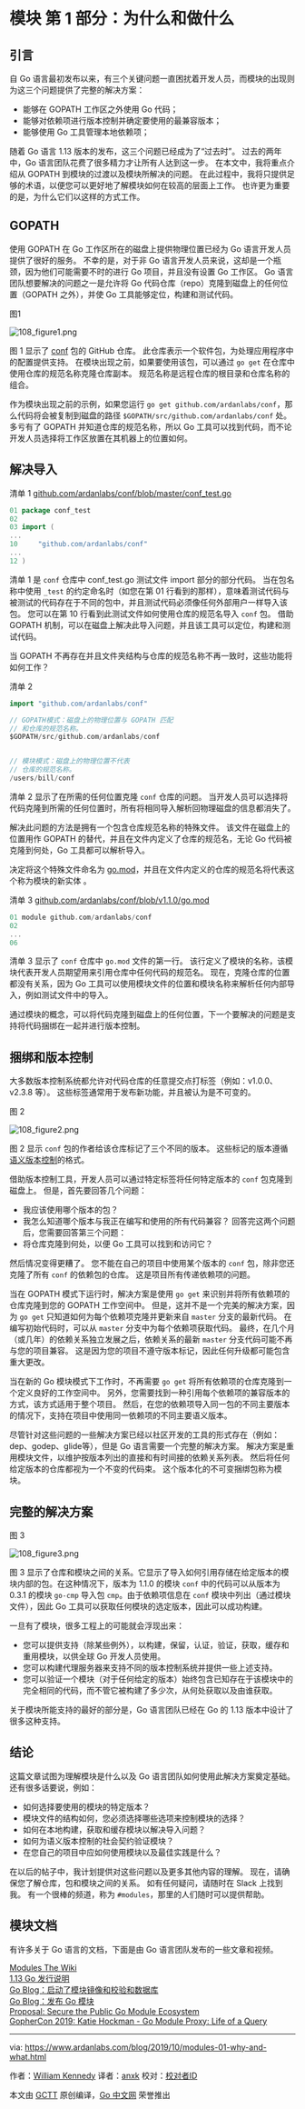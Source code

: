 # 模块 第 1 部分：为什么和做什么


## 引言

自 Go 语言最初发布以来，有三个关键问题一直困扰着开发人员，而模块的出现则为这三个问题提供了完整的解决方案：

* 能够在 GOPATH 工作区之外使用 Go 代码；
* 能够对依赖项进行版本控制并确定要使用的最兼容版本；
* 能够使用 Go 工具管理本地依赖项；

随着 Go 语言 1.13 版本的发布，这三个问题已经成为了“过去时”。 过去的两年中，Go 语言团队花费了很多精力才让所有人达到这一步。 在本文中，我将重点介绍从 GOPATH 到模块的过渡以及模块所解决的问题。 在此过程中，我将只提供足够的术语，以便您可以更好地了解模块如何在较高的层面上工作。 也许更为重要的是，为什么它们以这样的方式工作。


## GOPATH

使用 GOPATH 在 Go 工作区所在的磁盘上提供物理位置已经为 Go 语言开发人员提供了很好的服务。 不幸的是，对于非 Go 语言开发人员来说，这却是一个瓶颈，因为他们可能需要不时的进行 Go 项目，并且没有设置 Go 工作区。 Go 语言团队想要解决的问题之一是允许将 Go 代码仓库（repo）克隆到磁盘上的任何位置（GOPATH 之外），并使 Go 工具能够定位，构建和测试代码。

图1

![108_figure1.png](https://www.ardanlabs.com/images/goinggo/108_figure1.png)

图 1 显示了 [conf](https://github.com/ardanlabs/conf) 包的 GitHub 仓库。 此仓库表示一个软件包，为处理应用程序中的配置提供支持。 在模块出现之前，如果要使用该包，可以通过 `go get` 在仓库中使用仓库的规范名称克隆仓库副本。 规范名称是远程仓库的根目录和仓库名称的组合。

作为模块出现之前的示例，如果您运行 `go get github.com/ardanlabs/conf`，那么代码将会被复制到磁盘的路径 `$GOPATH/src/github.com/ardanlabs/conf` 处。 多亏有了 GOPATH 并知道仓库的规范名称，所以 Go 工具可以找到代码，而不论开发人员选择将工作区放置在其机器上的位置如何。


## 解决导入

清单 1 
[github.com/ardanlabs/conf/blob/master/conf_test.go](https://www.ardanlabs.com/blog/2019/10/github.com/ardanlabs/conf/blob/master/conf_test.go)

```go
01 package conf_test
02
03 import (
...
10     "github.com/ardanlabs/conf"
...
12 )
```

清单 1 是 `conf` 仓库中 conf_test.go 测试文件 import 部分的部分代码。 当在包名称中使用 `_test` 的约定命名时（如您在第 01 行看到的那样），意味着测试代码与被测试的代码存在于不同的包中，并且测试代码必须像任何外部用户一样导入该包。 您可以在第 10 行看到此测试文件如何使用仓库的规范名导入 `conf` 包。 借助 GOPATH 机制，可以在磁盘上解决此导入问题，并且该工具可以定位，构建和测试代码。

当 GOPATH 不再存在并且文件夹结构与仓库的规范名称不再一致时，这些功能将如何工作？

清单 2
```go
import "github.com/ardanlabs/conf"

// GOPATH模式：磁盘上的物理位置与 GOPATH 匹配
// 和仓库的规范名称。
$GOPATH/src/github.com/ardanlabs/conf


// 模块模式：磁盘上的物理位置不代表
// 仓库的规范名称。
/users/bill/conf
```

清单 2 显示了在所需的任何位置克隆 `conf` 仓库的问题。 当开发人员可以选择将代码克隆到所需的任何位置时，所有将相同导入解析回物理磁盘的信息都消失了。

解决此问题的方法是拥有一个包含仓库规范名称的特殊文件。 该文件在磁盘上的位置用作 GOPATH 的替代，并且在文件内定义了仓库的规范名，无论 Go 代码被克隆到何处，Go 工具都可以解析导入。

决定将这个特殊文件命名为 [go.mod](https://golang.org/cmd/go/#hdr-The_go_mod_file)，并且在文件内定义的仓库的规范名将代表这个称为模块的新实体 。

清单 3
[github.com/ardanlabs/conf/blob/v1.1.0/go.mod](https://www.ardanlabs.com/blog/2019/10/github.com/ardanlabs/conf/blob/v1.1.0/go.mod)

```go
01 module github.com/ardanlabs/conf
02
...
06
```

清单 3 显示了 `conf` 仓库中 `go.mod` 文件的第一行。 该行定义了模块的名称，该模块代表开发人员期望用来引用仓库中任何代码的规范名。 现在，克隆仓库的位置都没有关系，因为 Go 工具可以使用模块文件的位置和模块名称来解析任何内部导入，例如测试文件中的导入。

通过模块的概念，可以将代码克隆到磁盘上的任何位置，下一个要解决的问题是支持将代码捆绑在一起并进行版本控制。


## 捆绑和版本控制

大多数版本控制系统都允许对代码仓库的任意提交点打标签（例如：v1.0.0、v2.3.8 等）。 这些标签通常用于发布新功能，并且被认为是不可变的。

图 2

![108_figure2.png](https://www.ardanlabs.com/images/goinggo/108_figure2.png)

图 2 显示 `conf` 包的作者给该仓库标记了三个不同的版本。 这些标记的版本遵循 [语义版本控制](https://semver.org/)的格式。

借助版本控制工具，开发人员可以通过特定标签将任何特定版本的 `conf` 包克隆到磁盘上。 但是，首先要回答几个问题：

* 我应该使用哪个版本的包？
* 我怎么知道哪个版本与我正在编写和使用的所有代码兼容？
回答完这两个问题后，您需要回答第三个问题：
* 将仓库克隆到何处，以便 Go 工具可以找到和访问它？

然后情况变得更糟了。 您不能在自己的项目中使用某个版本的 `conf` 包，除非您还克隆了所有 `conf` 的依赖包的仓库。 这是项目所有传递依赖项的问题。

当在 GOPATH 模式下运行时，解决方案是使用 `go get` 来识别并将所有依赖项的仓库克隆到您的 GOPATH 工作空间中。 但是，这并不是一个完美的解决方案，因为 `go get` 只知道如何为每个依赖项克隆并更新来自 `master` 分支的最新代码。 在编写初始代码时，可以从 `master` 分支中为每个依赖项获取代码。 最终，在几个月（或几年）的依赖关系独立发展之后，依赖关系的最新 `master` 分支代码可能不再与您的项目兼容。 这是因为您的项目不遵守版本标记，因此任何升级都可能包含重大更改。

当在新的 Go 模块模式下工作时，不再需要 `go get` 将所有依赖项的仓库克隆到一个定义良好的工作空间中。 另外，您需要找到一种引用每个依赖项的兼容版本的方式，该方式适用于整个项目。 然后，在您的依赖项导入同一包的不同主要版本的情况下，支持在项目中使用同一依赖项的不同主要语义版本。

尽管针对这些问题的一些解决方案已经以社区开发的工具的形式存在（例如：dep、godep、glide等），但是 Go 语言需要一个完整的解决方案。 解决方案是重用模块文件，以维护按版本列出的直接和有时间接的依赖关系列表。 然后将任何给定版本的仓库都视为一个不变的代码束。 这个版本化的不可变捆绑包称为模块。


## 完整的解决方案

图 3

![108_figure3.png](https://www.ardanlabs.com/images/goinggo/108_figure3.png)

图 3 显示了仓库和模块之间的关系。它显示了导入如何引用存储在给定版本的模块内部的包。在这种情况下，版本为 1.1.0 的模块 `conf` 中的代码可以从版本为 0.3.1 的模块 `go-cmp` 导入包 `cmp`。由于依赖项信息在 `conf` 模块中列出（通过模块文件），因此 Go 工具可以获取任何模块的选定版本，因此可以成功构建。

一旦有了模块，很多工程上的可能就会浮现出来：

* 您可以提供支持（除某些例外），以构建，保留，认证，验证，获取，缓存和重用模块，以供全球 Go 开发人员使用。
* 您可以构建代理服务器来支持不同的版本控制系统并提供一些上述支持。
* 您可以验证一个模块（对于任何给定的版本）始终包含已知存在于该模块中的完全相同的代码，而不管它被构建了多少次，从何处获取以及由谁获取。

关于模块所能支持的最好的部分是，Go 语言团队已经在 Go 的 1.13 版本中设计了很多这种支持。


## 结论

这篇文章试图为理解模块是什么以及 Go 语言团队如何使用此解决方案奠定基础。还有很多话要说，例如：

* 如何选择要使用的模块的特定版本？
* 模块文件的结构如何，您必须选择哪些选项来控制模块的选择？
* 如何在本地构建，获取和缓存模块以解决导入问题？
* 如何为语义版本控制的社会契约验证模块？
* 在您自己的项目中应如何使用模块以及最佳实践是什么？

在以后的帖子中，我计划提供对这些问题以及更多其他内容的理解。 现在，请确保您了解仓库，包和模块之间的关系。 如有任何疑问，请随时在 Slack 上找到我。 有一个很棒的频道，称为 `#modules`，那里的人们随时可以提供帮助。


## 模块文档
有许多关于 Go 语言的文档，下面是由 Go 语言团队发布的一些文章和视频。

[Modules The Wiki](https://github.com/golang/go/wiki/Modules)  
[1.13 Go 发行说明](https://golang.org/doc/go1.13#modules)  
[Go Blog：启动了模块镜像和校验和数据库](https://blog.golang.org/module-mirror-launch)  
[Go Blog：发布 Go 模块](https://blog.golang.org/publishing-go-modules)  
[Proposal: Secure the Public Go Module Ecosystem](https://go.googlesource.com/proposal/+/master/design/25530-sumdb.md)  
[GopherCon 2019: Katie Hockman - Go Module Proxy: Life of a Query](https://www.youtube.com/watch?v=KqTySYYhPUE)  


---

via: https://www.ardanlabs.com/blog/2019/10/modules-01-why-and-what.html

作者：[William Kennedy](https://www.ardanlabs.com/)
译者：[anxk](https://github.com/anxk)
校对：[校对者ID](https://github.com/校对者ID)

本文由 [GCTT](https://github.com/studygolang/GCTT) 原创编译，[Go 中文网](https://studygolang.com/) 荣誉推出
